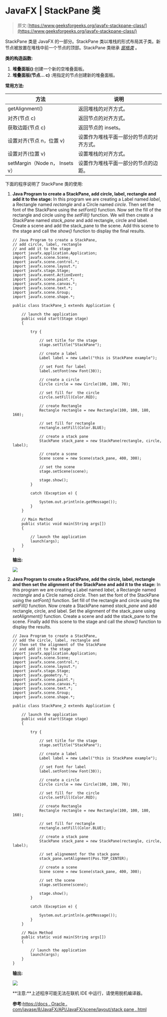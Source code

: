 # JavaFX | StackPane 类

> 原文:[https://www.geeksforgeeks.org/javafx-stackpane-class/](https://www.geeksforgeeks.org/javafx-stackpane-class/)

StackPane 类是 JavaFX 的一部分。StackPane 类以堆栈的形式布局其子类。新节点被放置在堆栈中前一个节点的顶部。StackPane 类继承 *[窗格类](https://www.geeksforgeeks.org/javafx-pane-class/)* 。

**类的构造函数:**

1.  **堆叠面板()**:创建一个新的空堆叠面板。
2.  **堆叠面板(节点… c)** :用指定的节点创建新的堆叠面板。

**常用方法:**

| 方法 | 说明 |
| --- | --- |
| getAlignment() | 返回堆栈的对齐方式。 |
| 对齐(节点 c) | 返回节点的对齐方式。 |
| 获取边距(节点 c) | 返回节点的 insets。 |
| 设置对齐(节点 n，位置 v) | 设置作为堆栈平面一部分的节点的对齐方式。 |
| 设置对齐(位置 v) | 设置堆栈的对齐方式。 |
| setMargin（Node n， Insets v） | 设置作为堆栈平面一部分的节点的边距。 |

下面的程序说明了 StackPane 类的使用:

1.  **Java Program to create a StackPane, add circle, label, rectangle and add it to the stage:** In this program we are creating a Label named *label*, a Rectangle named *rectangle* and a Circle named *circle*. Then set the font of the StackPane using the *setFont()* function. Now set the fill of the rectangle and circle using the *setFill()* function. We will then create a StackPane named *stack_pane* and add rectangle, circle and label. Create a scene and add the stack_pane to the scene. Add this scene to the stage and call the *show()* function to display the final results.

    ```
    // Java Program to create a StackPane,
    // add circle, label, rectangle
    // and add it to the stage
    import javafx.application.Application;
    import javafx.scene.Scene;
    import javafx.scene.control.*;
    import javafx.scene.layout.*;
    import javafx.stage.Stage;
    import javafx.event.ActionEvent;
    import javafx.scene.paint.*;
    import javafx.scene.canvas.*;
    import javafx.scene.text.*;
    import javafx.scene.Group;
    import javafx.scene.shape.*;

    public class StackPane_1 extends Application {

        // launch the application
        public void start(Stage stage)
        {

            try {

                // set title for the stage
                stage.setTitle("StackPane");

                // create a label
                Label label = new Label("this is StackPane example");

                // set Font for label
                label.setFont(new Font(30));

                // create a circle
                Circle circle = new Circle(100, 100, 70);

                // set fill for  the circle
                circle.setFill(Color.RED);

                // create Rectangle
                Rectangle rectangle = new Rectangle(100, 100, 180, 160);

                // set fill for rectangle
                rectangle.setFill(Color.BLUE);

                // create a stack pane
                StackPane stack_pane = new StackPane(rectangle, circle, label);

                // create a scene
                Scene scene = new Scene(stack_pane, 400, 300);

                // set the scene
                stage.setScene(scene);

                stage.show();
            }

            catch (Exception e) {

                System.out.println(e.getMessage());
            }
        }

        // Main Method
        public static void main(String args[])
        {

            // launch the application
            launch(args);
        }
    }
    ```

    **输出:**

    ![](img/9ca48457763d37b4b92631edd853b1d2.png)

2.  **Java Program to create a StackPane, add the circle, label, rectangle and then set the alignment of the StackPane and add it to the stage:** In this program we are creating a Label named *label*, a Rectangle named *rectangle* and a Circle named *circle*. Then set the font of the StackPane using the *setFont()* function. Set fill of the rectangle and circle using the *setFill()* function. Now create a StackPane named *stack_pane* and add rectangle, circle, and label. Set the alignment of the stack_pane using *setAlignment()* function. Create a scene and add the stack_pane to the scene. Finally add this scene to the stage and call the *show()* function to display the results.

    ```
    // Java Program to create a StackPane, 
    // add the circle, label, rectangle and
    // then set the alignment of the StackPane
    // and add it to the stage
    import javafx.application.Application;
    import javafx.scene.Scene;
    import javafx.scene.control.*;
    import javafx.scene.layout.*;
    import javafx.stage.Stage;
    import javafx.geometry.*;
    import javafx.scene.paint.*;
    import javafx.scene.canvas.*;
    import javafx.scene.text.*;
    import javafx.scene.Group;
    import javafx.scene.shape.*;

    public class StackPane_2 extends Application {

        // launch the application
        public void start(Stage stage)
        {

            try {

                // set title for the stage
                stage.setTitle("StackPane");

                // create a label
                Label label = new Label("this is StackPane example");

                // set Font for label
                label.setFont(new Font(30));

                // create a circle
                Circle circle = new Circle(100, 100, 70);

                // set fill for  the circle
                circle.setFill(Color.RED);

                // create Rectangle
                Rectangle rectangle = new Rectangle(100, 100, 180, 160);

                // set fill for rectangle
                rectangle.setFill(Color.BLUE);

                // create a stack pane
                StackPane stack_pane = new StackPane(rectangle, circle, label);

                // set alignement for the stack pane
                stack_pane.setAlignment(Pos.TOP_CENTER);

                // create a scene
                Scene scene = new Scene(stack_pane, 400, 300);

                // set the scene
                stage.setScene(scene);

                stage.show();
            }

            catch (Exception e) {

                System.out.println(e.getMessage());
            }
        }

        // Main Method
        public static void main(String args[])
        {

            // launch the application
            launch(args);
        }
    }
    ```

    **输出:**

    ![](img/8772ec4cc26373609463ef0da6c9131f.png)

    **注意:**上述程序可能无法在联机 IDE 中运行，请使用脱机编译器。

    **参考:**[https://docs . Oracle . com/javase/8/JavaFX/API/JavaFX/scene/layout/stack pane . html](https://docs.oracle.com/javase/8/javafx/api/javafx/scene/layout/StackPane.html)